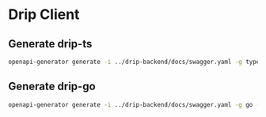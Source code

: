 # Drip Client

## Generate drip-ts

```bash
openapi-generator generate -i ../drip-backend/docs/swagger.yaml -g typescript-fetch -o drip-ts
```

## Generate drip-go

```bash
openapi-generator generate -i ../drip-backend/docs/swagger.yaml -g go -o drip-go --additional-properties=generateInterfaces=true --additional-properties=isGoSubmodule=true --additional-properties=packageName=drip
```

